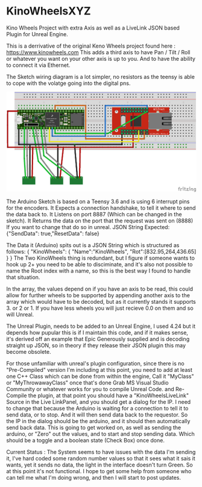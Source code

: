 # KinoWheelsXYZ
Kino Wheels Project with extra Axis as well as a LiveLink JSON based Plugin for Unreal Engine.

This is a derrivative of the original Keno Wheels project found here : https://www.kinowheels.com This adds a third axis to have Pan / Tilt / Roll or whatever you want on your other axis is up to you. And to have the ability to connect it via Ethernet.

The Sketch wiring diagram is a lot simpler, no resistors as the teensy is able to cope with the volatge going into the digital pns.

![Arduino Sketch](/images/KinoWheels_bb.png)

The Arduino Sketch is based on a Teensy 3.6 and is using 6 interrupt pins for the encoders.
It Expects a connection handshake, to tell it where to send the data back to. It Listens on port 8887 (Which can be changed in the sketch). It Returns the data on the port that the request was sent on (8888) If you want to change that do so in unreal.
JSON String Expected:
{"SendData": true,"ResetData": false}

The Data it (Arduino) spits out is a JSON String which is structured as follows:
{
"KinoWheels":
  {
  "Name":"KinoWheels",
  "Rot":[832.95,264,436.65]
  }
}
The Two KinoWheels thing is redundant, but I figure if someone wants to hook up 2+ you need to be able to disciminate, and it's also not possible to name the Root index with a name, so this is the best way I found to handle that situation.

In the array, the values depend on if you have an axis to be read, this could allow for further wheels to be supported by appending another axis to the array which would have to be decoded, but as it currently stands it supports 3. or 2 or 1. If you have less wheels you will just recieve 0.0 on them and so will Unreal. 

The Unreal Plugin, needs to be added to an Unreal Engine, I used 4.24 but it depends how pupular this is if I maintain this code, and if it makes sense, it's derived off an example that Epic Generously supplied and is decoding straight up JSON, so in theory if they release their JSON plugin this may become obsolete.

For those unfamiliar with unreal's plugin configuration, since there is no "Pre-Compiled" version I'm including at this point, you need to add at least one C++ Class which can be done from within the engine, Call it "MyClass" or "MyThrowawayClass" once that's done Grab MS Visual Studio Community or whatever works for you to compile Unreal Code. and Re-Compile the plugin, at that point you should have a "KinoWheelsLiveLink" Source in the Live LinkPanel, and you should get a dialog for the IP. I need to change that because the Arduino is waiting for a connection to tell it to send data, or to stop. And it will then send data back to the requestor. So the IP in the dialog should be the arduino, and it should then automatically send back data. This is going to get worked on, as well as sending the arduino, or "Zero" out the values, and to start and stop sending data. Which should be a toggle and a boolean state (Check Box) once done.

Current Status :
The System seems to have issues with the data I'm sending it, I've hard coded some random number values so that it sees what it sais it wants, yet it sends no data, the light in the interface doesn't turn Green. So at this point it's not functional. I hope to get some help from someone who can tell me what I'm doing wrong, and then I will start to post updates.
